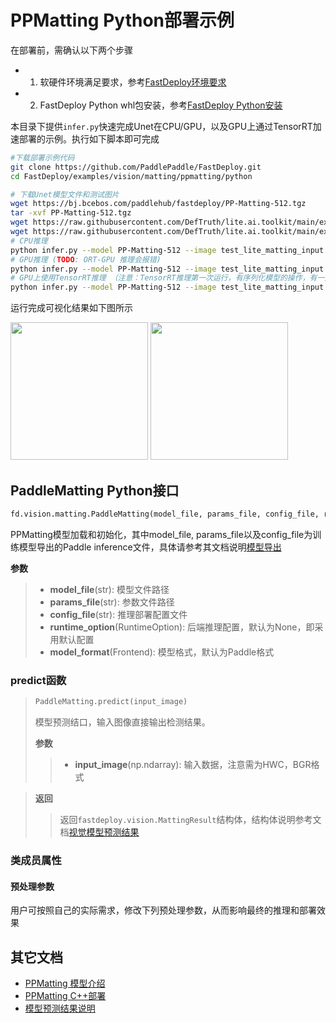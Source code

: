 # PPMatting Python部署示例

在部署前，需确认以下两个步骤

- 1. 软硬件环境满足要求，参考[FastDeploy环境要求](../../../../../docs/the%20software%20and%20hardware%20requirements.md)  
- 2. FastDeploy Python whl包安装，参考[FastDeploy Python安装](../../../../../docs/quick_start)

本目录下提供`infer.py`快速完成Unet在CPU/GPU，以及GPU上通过TensorRT加速部署的示例。执行如下脚本即可完成

```bash
#下载部署示例代码
git clone https://github.com/PaddlePaddle/FastDeploy.git
cd FastDeploy/examples/vision/matting/ppmatting/python

# 下载Unet模型文件和测试图片
wget https://bj.bcebos.com/paddlehub/fastdeploy/PP-Matting-512.tgz
tar -xvf PP-Matting-512.tgz
wget https://raw.githubusercontent.com/DefTruth/lite.ai.toolkit/main/examples/lite/resources/test_lite_matting_input.jpg
wget https://raw.githubusercontent.com/DefTruth/lite.ai.toolkit/main/examples/lite/resources/test_lite_matting_bgr.jpg
# CPU推理
python infer.py --model PP-Matting-512 --image test_lite_matting_input.jpg --bg test_lite_matting_bgr.jpg --device cpu
# GPU推理 (TODO: ORT-GPU 推理会报错)
python infer.py --model PP-Matting-512 --image test_lite_matting_input.jpg --bg test_lite_matting_bgr.jpg --device gpu
# GPU上使用TensorRT推理 （注意：TensorRT推理第一次运行，有序列化模型的操作，有一定耗时，需要耐心等待）
python infer.py --model PP-Matting-512 --image test_lite_matting_input.jpg --bg test_lite_matting_bgr.jpg --device gpu --use_trt True
```

运行完成可视化结果如下图所示
<div width="700">
<img width="220" float="left" src="https://user-images.githubusercontent.com/67993288/184301892-457f7014-2dc0-4ad1-b688-43b41fac299a.jpg">
<img width="220" float="left" src="https://user-images.githubusercontent.com/67993288/184301871-c234dfdf-3b3d-46e4-8886-e1ac156c9e4a.jpg">
<!-- <img width="220" float="left" src="https://user-images.githubusercontent.com/67993288/184321622-d9a494c3-72f3-47f1-97c5-8a2372de491f.JPG"> -->
</div>

## PaddleMatting Python接口

```python
fd.vision.matting.PaddleMatting(model_file, params_file, config_file, runtime_option=None, model_format=Frontend.PADDLE)
```

PPMatting模型加载和初始化，其中model_file, params_file以及config_file为训练模型导出的Paddle inference文件，具体请参考其文档说明[模型导出](https://github.com/PaddlePaddle/PaddleSeg/tree/release/2.6/Matting)

**参数**

> * **model_file**(str): 模型文件路径
> * **params_file**(str): 参数文件路径
> * **config_file**(str): 推理部署配置文件
> * **runtime_option**(RuntimeOption): 后端推理配置，默认为None，即采用默认配置
> * **model_format**(Frontend): 模型格式，默认为Paddle格式

### predict函数

> ```python
> PaddleMatting.predict(input_image)
> ```
>
> 模型预测结口，输入图像直接输出检测结果。
>
> **参数**
>
> > * **input_image**(np.ndarray): 输入数据，注意需为HWC，BGR格式

> **返回**
>
> > 返回`fastdeploy.vision.MattingResult`结构体，结构体说明参考文档[视觉模型预测结果](../../../../../docs/api/vision_results/)

### 类成员属性
#### 预处理参数
用户可按照自己的实际需求，修改下列预处理参数，从而影响最终的推理和部署效果



## 其它文档

- [PPMatting 模型介绍](..)
- [PPMatting C++部署](../cpp)
- [模型预测结果说明](../../../../../docs/api/vision_results/)
